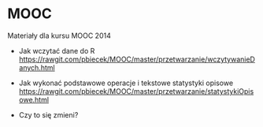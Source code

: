 MOOC
====

Materiały dla kursu MOOC 2014

+ Jak wczytać dane do R
https://rawgit.com/pbiecek/MOOC/master/przetwarzanie/wczytywanieDanych.html

+ Jak wykonać podstawowe operacje i tekstowe statystyki opisowe
https://rawgit.com/pbiecek/MOOC/master/przetwarzanie/statystykiOpisowe.html

+ Czy to się zmieni?
